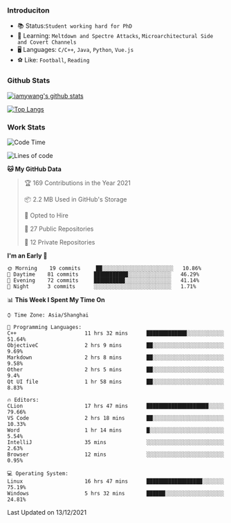 ### Introduciton

- 📚 Status:`Student working hard for PhD`
- 🔎 Learning: `Meltdown and Spectre Attacks`, `Microarchitectural Side and Covert Channels`
- 🖥️ Languages: `C/C++`, `Java`, `Python`, `Vue.js`
- ⚽ Like: `Football`, `Reading`

### Github Stats

[![iamywang's github stats](https://github-readme-stats.vercel.app/api?username=iamywang&count_private=true&show_icons=true)]()

[![Top Langs](https://github-readme-stats.vercel.app/api/top-langs/?username=iamywang&layout=compact)]()

### Work Stats

<!--START_SECTION:waka-->
![Code Time](http://img.shields.io/badge/Code%20Time-26%20hrs%2026%20mins-blue)

![Lines of code](https://img.shields.io/badge/From%20Hello%20World%20I%27ve%20Written-538%20Thousand%20lines%20of%20code-blue)

**🐱 My GitHub Data** 

> 🏆 169 Contributions in the Year 2021
 > 
> 📦 2.2 MB Used in GitHub's Storage 
 > 
> 💼 Opted to Hire
 > 
> 📜 27 Public Repositories 
 > 
> 🔑 12 Private Repositories  
 > 
**I'm an Early 🐤** 

```text
🌞 Morning    19 commits     ██░░░░░░░░░░░░░░░░░░░░░░░   10.86% 
🌆 Daytime    81 commits     ███████████░░░░░░░░░░░░░░   46.29% 
🌃 Evening    72 commits     ██████████░░░░░░░░░░░░░░░   41.14% 
🌙 Night      3 commits      ░░░░░░░░░░░░░░░░░░░░░░░░░   1.71%

```


📊 **This Week I Spent My Time On** 

```text
⌚︎ Time Zone: Asia/Shanghai

💬 Programming Languages: 
C++                      11 hrs 32 mins      █████████████░░░░░░░░░░░░   51.64% 
ObjectiveC               2 hrs 9 mins        ██░░░░░░░░░░░░░░░░░░░░░░░   9.69% 
Markdown                 2 hrs 8 mins        ██░░░░░░░░░░░░░░░░░░░░░░░   9.58% 
Other                    2 hrs 5 mins        ██░░░░░░░░░░░░░░░░░░░░░░░   9.4% 
Qt UI file               1 hr 58 mins        ██░░░░░░░░░░░░░░░░░░░░░░░   8.83%

🔥 Editors: 
CLion                    17 hrs 47 mins      ████████████████████░░░░░   79.66% 
VS Code                  2 hrs 18 mins       ██░░░░░░░░░░░░░░░░░░░░░░░   10.33% 
Word                     1 hr 14 mins        █░░░░░░░░░░░░░░░░░░░░░░░░   5.54% 
IntelliJ                 35 mins             ░░░░░░░░░░░░░░░░░░░░░░░░░   2.63% 
Browser                  12 mins             ░░░░░░░░░░░░░░░░░░░░░░░░░   0.95%

💻 Operating System: 
Linux                    16 hrs 47 mins      ██████████████████░░░░░░░   75.19% 
Windows                  5 hrs 32 mins       ██████░░░░░░░░░░░░░░░░░░░   24.81%

```


 Last Updated on 13/12/2021
<!--END_SECTION:waka-->
